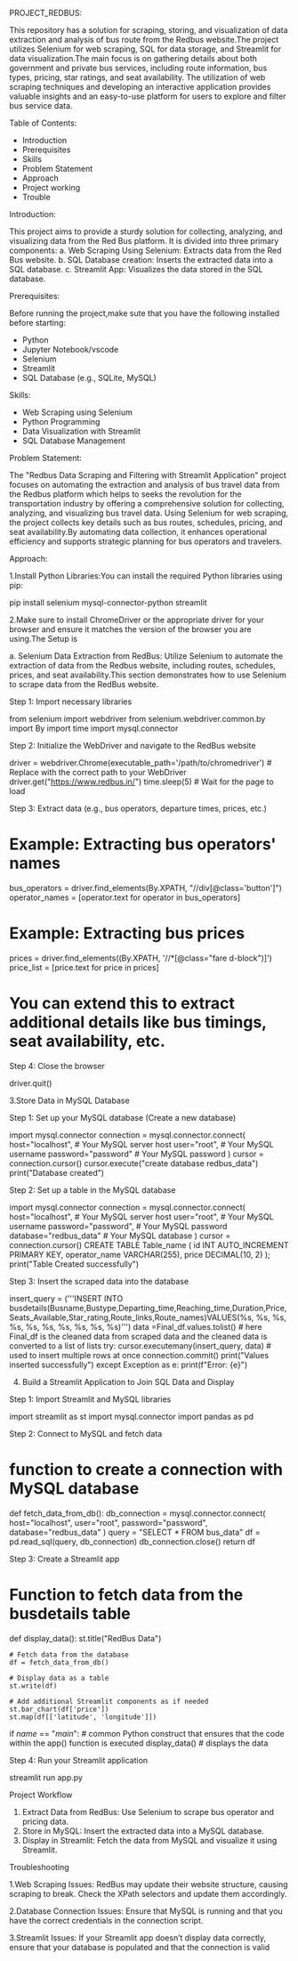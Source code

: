 PROJECT_REDBUS:

This repository has a solution for scraping, storing, and visualization of data extraction and analysis of bus route from the Redbus website.The project utilizes Selenium for web scraping, SQL for data storage, and Streamlit for data visualization.The main focus is on gathering details about both government and private bus services, including route information, bus types, pricing, star ratings, and seat availability. The utilization of web scraping techniques and developing an interactive application provides valuable insights and an easy-to-use platform for users to explore and filter bus service data.

Table of Contents:

- Introduction
- Prerequisites
- Skills
- Problem Statement
- Approach
- Project working
- Trouble

Introduction:

This project aims to provide a sturdy solution for collecting, analyzing, and visualizing data from the Red Bus platform. It is divided into three primary components:
 a. Web Scraping Using Selenium: Extracts data from the Red Bus website.
 b. SQL Database creation: Inserts the extracted data into a SQL database.
 c. Streamlit App: Visualizes the data stored in the SQL database.

Prerequisites:

Before running the project,make sute that you have the following installed before starting:
- Python
- Jupyter Notebook/vscode
- Selenium
- Streamlit
- SQL Database (e.g., SQLite, MySQL)

Skills:

- Web Scraping using Selenium
- Python Programming
- Data Visualization with Streamlit
- SQL Database Management

Problem Statement:

The "Redbus Data Scraping and Filtering with Streamlit Application" project focuses on automating the extraction and analysis of bus travel data from the Redbus platform which helps to seeks the revolution for the transportation industry by offering a comprehensive solution for collecting, analyzing, and visualizing bus travel data. Using Selenium for web scraping, the project collects key details such as bus routes, schedules, pricing, and seat availability.By automating data collection, it enhances operational efficiency and supports strategic planning for bus operators and travelers.

Approach:

1.Install Python Libraries:You can install the required Python libraries using pip:
           
pip install selenium mysql-connector-python streamlit

2.Make sure to install ChromeDriver or the appropriate driver for your browser and ensure it matches the version of the browser you are using.The Setup is  

a. Selenium Data Extraction from RedBus: Utilize Selenium to automate the extraction of data from the Redbus website, including routes, schedules, prices, and seat availability.This section demonstrates how to use Selenium to scrape data from the RedBus website.

Step 1: Import necessary libraries

from selenium import webdriver
from selenium.webdriver.common.by import By
import time
import mysql.connector

Step 2: Initialize the WebDriver and navigate to the RedBus website

driver = webdriver.Chrome(executable_path='/path/to/chromedriver')  # Replace with the correct path to your WebDriver
driver.get("https://www.redbus.in/")
time.sleep(5)  # Wait for the page to load

Step 3: Extract data (e.g., bus operators, departure times, prices, etc.)

# Example: Extracting bus operators' names
bus_operators = driver.find_elements(By.XPATH, "//div[@class='button']")
operator_names = [operator.text for operator in bus_operators]

# Example: Extracting bus prices
prices = driver.find_elements((By.XPATH, '//*[@class="fare d-block")]')
price_list = [price.text for price in prices]
# You can extend this to extract additional details like bus timings, seat availability, etc.

Step 4: Close the browser

driver.quit()

3.Store Data in MySQL Database

Step 1: Set up your MySQL database (Create a new database)

import mysql.connector
connection = mysql.connector.connect(
    host="localhost", # Your MySQL server host
    user="root",      # Your MySQL username
    password="password"   # Your MySQL password
)
cursor = connection.cursor()
cursor.execute("create database redbus_data")
print("Database created")

Step 2: Set up a table in the MySQL database 

import mysql.connector
connection = mysql.connector.connect(
   host="localhost",   # Your MySQL server host
   user="root",        # Your MySQL username
   password="password", # Your MySQL password
   database="redbus_data" # Your MySQL database
)
cursor = connection.cursor()
CREATE TABLE Table_name (
    id INT AUTO_INCREMENT PRIMARY KEY,
    operator_name VARCHAR(255),
    price DECIMAL(10, 2)
);
print("Table Created successfully")

Step 3: Insert the scraped data into the database

insert_query = ('''INSERT INTO busdetails(Busname,Bustype,Departing_time,Reaching_time,Duration,Price,Seats_Available,Star_rating,Route_links,Route_names)VALUES(%s, %s, %s, %s, %s, %s, %s, %s, %s, %s)''')
data =Final_df.values.tolist() # here Final_df is the cleaned data from scraped data and the cleaned data is converted to a list of lists
try:
    cursor.executemany(insert_query, data) # used to insert multiple rows at once
    connection.commit()
    print("Values inserted successfully")
except Exception as e:
    print(f"Error: {e}")

4. Build a Streamlit Application to Join SQL Data and Display

Step 1: Import Streamlit and MySQL libraries

import streamlit as st
import mysql.connector
import pandas as pd

Step 2: Connect to MySQL and fetch data

# function to create a connection with MySQL database
def fetch_data_from_db():
    db_connection = mysql.connector.connect(
        host="localhost",
        user="root",
        password="password",
        database="redbus_data"
    )
    query = "SELECT * FROM bus_data"
    df = pd.read_sql(query, db_connection)
    db_connection.close()
    return df

Step 3: Create a Streamlit app

# Function to fetch data from the busdetails table
def display_data():
    st.title("RedBus Data")

    # Fetch data from the database
    df = fetch_data_from_db()

    # Display data as a table
    st.write(df)

    # Add additional Streamlit components as if needed
    st.bar_chart(df['price'])
    st.map(df[['latitude', 'longitude']])

if _name_ == "_main_": # common Python construct that ensures that the code within the app() function is executed 
    display_data()   # displays the data

Step 4: Run your Streamlit application

streamlit run app.py

Project Workflow

1. Extract Data from RedBus: Use Selenium to scrape bus operator and pricing data.
2. Store in MySQL: Insert the extracted data into a MySQL database.
3. Display in Streamlit: Fetch the data from MySQL and visualize it using Streamlit.

Troubleshooting

1.Web Scraping Issues: RedBus may update their website structure, causing scraping to break. Check the XPath selectors and update them accordingly.

2.Database Connection Issues: Ensure that MySQL is running and that you have the correct credentials in the connection script.

3.Streamlit Issues: If your Streamlit app doesn’t display data correctly, ensure that your database is populated and that the connection is valid



